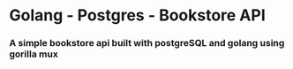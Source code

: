 # Golang - Postgres - Bookstore API

### A simple bookstore api built with postgreSQL and golang using gorilla mux
